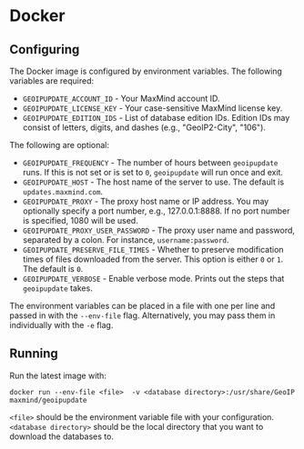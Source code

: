 # Docker

## Configuring

The Docker image is configured by environment variables. The following
variables are required:

* `GEOIPUPDATE_ACCOUNT_ID` - Your MaxMind account ID.
* `GEOIPUPDATE_LICENSE_KEY` - Your case-sensitive MaxMind license key.
* `GEOIPUPDATE_EDITION_IDS` - List of database edition IDs. Edition IDs may
  consist of letters, digits, and dashes (e.g., "GeoIP2-City", "106").

The following are optional:

* `GEOIPUPDATE_FREQUENCY` - The number of hours between `geoipupdate` runs.
  If this is not set or is set to `0`, `geoipupdate` will run once and exit.
* `GEOIPUPDATE_HOST` - The host name of the server to use. The default is
  `updates.maxmind.com`.
* `GEOIPUPDATE_PROXY` - The proxy host name or IP address. You may optionally
  specify a port number, e.g., 127.0.0.1:8888. If no port number is specified,
  1080 will be used.
* `GEOIPUPDATE_PROXY_USER_PASSWORD` - The proxy user name and password,
  separated by a colon. For instance, `username:password`.
* `GEOIPUPDATE_PRESERVE_FILE_TIMES` - Whether to preserve modification times
  of files downloaded from the server. This option is either `0` or `1`. The
  default is `0`.
* `GEOIPUPDATE_VERBOSE` - Enable verbose mode. Prints out the steps that
  `geoipupdate` takes.

The environment variables can be placed in a file with one per line and
passed in with the `--env-file` flag. Alternatively, you may pass them in
individually with the `-e` flag.

## Running

Run the latest image with:

```
docker run --env-file <file>  -v <database directory>:/usr/share/GeoIP maxmind/geoipupdate
```

`<file>` should be the environment variable file with your configuration.
`<database directory>` should be the local directory that you want to download
the databases to.

